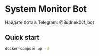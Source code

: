 # System Monitor Bot


Найдите бота в Telegram: @Budnek00f_bot


## Quick start
```bash
docker-compose up -d
